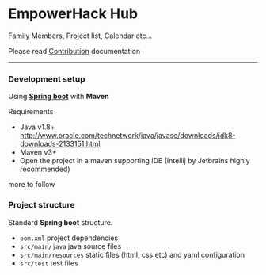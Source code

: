 # EmpowerHack Hub

Family Members, Project list, Calendar etc...

Please read [Contribution](CONTRIBUTING.md) documentation

---

### Development setup

Using **[Spring boot](http://projects.spring.io/spring-boot/)** with **Maven**

Requirements
* Java v1.8+ http://www.oracle.com/technetwork/java/javase/downloads/jdk8-downloads-2133151.html
* Maven v3+
* Open the project in a maven supporting IDE (Intellij by Jetbrains highly recommended)

more to follow

### Project structure

Standard **Spring boot** structure.

* `pom.xml` project dependencies
* `src/main/java` java source files
* `src/main/resources` static files (html, css etc) and yaml configuration
* `src/test` test files
